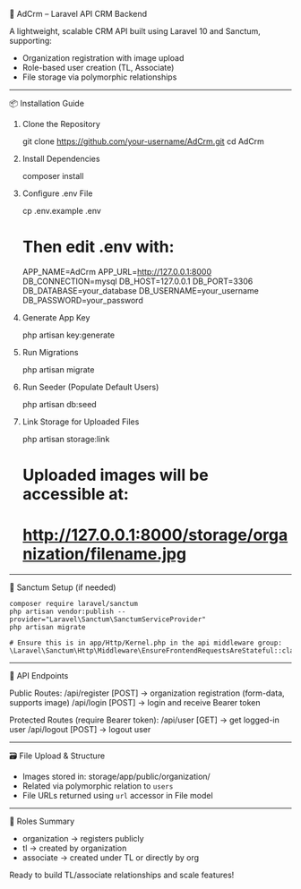 🚀 AdCrm – Laravel API CRM Backend

A lightweight, scalable CRM API built using Laravel 10 and Sanctum, supporting:
- Organization registration with image upload
- Role-based user creation (TL, Associate)
- File storage via polymorphic relationships

------------------------------------------------------------
📦 Installation Guide

1. Clone the Repository

    git clone https://github.com/your-username/AdCrm.git
    cd AdCrm

2. Install Dependencies

    composer install

3. Configure .env File

    cp .env.example .env

    # Then edit .env with:
    APP_NAME=AdCrm
    APP_URL=http://127.0.0.1:8000
    DB_CONNECTION=mysql
    DB_HOST=127.0.0.1
    DB_PORT=3306
    DB_DATABASE=your_database
    DB_USERNAME=your_username
    DB_PASSWORD=your_password

4. Generate App Key

    php artisan key:generate

5. Run Migrations

    php artisan migrate

6. Run Seeder (Populate Default Users)

    php artisan db:seed

7. Link Storage for Uploaded Files

    php artisan storage:link

    # Uploaded images will be accessible at:
    # http://127.0.0.1:8000/storage/organization/filename.jpg

------------------------------------------------------------
🔐 Sanctum Setup (if needed)

    composer require laravel/sanctum
    php artisan vendor:publish --provider="Laravel\Sanctum\SanctumServiceProvider"
    php artisan migrate

    # Ensure this is in app/Http/Kernel.php in the api middleware group:
    \Laravel\Sanctum\Http\Middleware\EnsureFrontendRequestsAreStateful::class,

------------------------------------------------------------
🧪 API Endpoints

Public Routes:
/api/register  [POST]  → organization registration (form-data, supports image)
/api/login     [POST]  → login and receive Bearer token

Protected Routes (require Bearer token):
/api/user      [GET]   → get logged-in user
/api/logout    [POST]  → logout user

------------------------------------------------------------
🗃️ File Upload & Structure

- Images stored in: storage/app/public/organization/
- Related via polymorphic relation to `users`
- File URLs returned using `url` accessor in File model

------------------------------------------------------------
👥 Roles Summary

- organization → registers publicly
- tl          → created by organization
- associate   → created under TL or directly by org

Ready to build TL/associate relationships and scale features!
